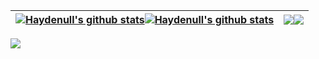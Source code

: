 <!--
**haydenull/haydenull** is a ✨ _special_ ✨ repository because its `README.md` (this file) appears on your GitHub profile.

Here are some ideas to get you started:

- 🔭 I’m currently working on ...
- 🌱 I’m currently learning ...
- 👯 I’m looking to collaborate on ...
- 🤔 I’m looking for help with ...
- 💬 Ask me about ...
- 📫 How to reach me: ...
- 😄 Pronouns: ...
- ⚡ Fun fact: ...
-->

<!-- [![Haydenull's GitHub stats](https://github-readme-stats.vercel.app/api?username=haydenull&show_icons=true&bg_color=135deg,ededed,fff)](https://github.com/anuraghazra/github-readme-stats)
[![Haydenull's GitHub stats](https://github-readme-stats.vercel.app/api?username=haydenull&show_icons=true&bg_color=135deg,ededed,fff)](https://github.com/anuraghazra/github-readme-stats) -->

<!-- [![Haydenull's GitHub stats-Dark](https://github-readme-stats-psi-kohl.vercel.app/api?username=haydenull&show_icons=true&theme=dark#gh-dark-mode-only)](https://github.com/anuraghazra/github-readme-stats#gh-dark-mode-only)
[![Haydenull's GitHub stats-Light](https://github-readme-stats-psi-kohl.vercel.app/api?username=haydenull&show_icons=true&theme=default#gh-light-mode-only)](https://github.com/anuraghazra/github-readme-stats#gh-light-mode-only) -->

| <a href="https://github.com/anuraghazra/github-readme-stats#gh-dark-mode-only"><img align="center" src="https://github-readme-stats-psi-kohl.vercel.app/api?username=haydenull&show_icons=true&theme=vue-dark&count_private=true&hide_border=true#gh-dark-mode-only" alt="Haydenull's github stats" /></a><a href="https://github.com/anuraghazra/github-readme-stats#gh-light-mode-only"><img align="center" src="https://github-readme-stats-psi-kohl.vercel.app/api?username=haydenull&show_icons=true&theme=vue&hide_border=true#gh-light-mode-only" alt="Haydenull's github stats" /></a> | <a href="https://github.com/anuraghazra/github-readme-stats#gh-dark-mode-only"><img align="center" src="https://github-readme-stats-psi-kohl.vercel.app/api/top-langs/?username=haydenull&layout=compact&theme=vue-dark&hide=HTML,CSS,less&hide_border=true" /></a><a href="https://github.com/anuraghazra/github-readme-stats#gh-light-mode-only"><img align="center" src="https://github-readme-stats-psi-kohl.vercel.app/api/top-langs/?username=haydenull&layout=compact&theme=vue&hide_border=true" /></a> |
| ------------- | ------------- |

<a href="https://www.buymeacoffee.com/haydenull"><img src="https://img.buymeacoffee.com/button-api/?text=Buy me a coffee&emoji=&slug=haydenull&button_colour=40DCA5&font_colour=ffffff&font_family=Cookie&outline_colour=000000&coffee_colour=FFDD00" /></a>
